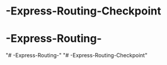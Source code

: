 # -Express-Routing-Checkpoint
# -Express-Routing-
"# -Express-Routing-" 
"# -Express-Routing-Checkpoint" 
